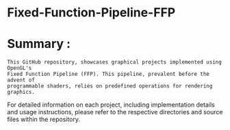 # Fixed-Function-Pipeline-FFP

# Summary :
    ​This GitHub repository, showcases graphical projects implemented using OpenGL's 
    Fixed Function Pipeline (FFP). This pipeline, prevalent before the advent of 
    programmable shaders, relies on predefined operations for rendering graphics.

For detailed information on each project, including implementation details and usage instructions, 
please refer to the respective directories and source files within the repository.
